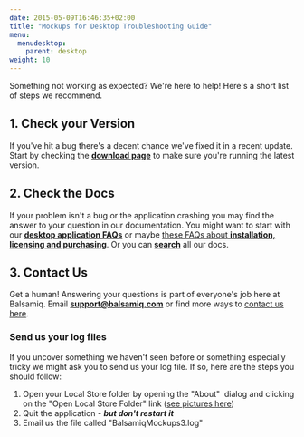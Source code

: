 ```yaml
---
date: 2015-05-09T16:46:35+02:00
title: "Mockups for Desktop Troubleshooting Guide"
menu:
  menudesktop:
    parent: desktop
weight: 10
---
```

Something not working as expected? We're here to help! Here's a short list of steps we recommend.

## 1\. Check your Version

If you've hit a bug there's a decent chance we've fixed it in a recent update. Start by checking the [**download page**](https://balsamiq.com/download/) to make sure you're running the latest version.

## 2\. Check the Docs 

If your problem isn't a bug or the application crashing you may find the answer to your question in our documentation. You might want to start with our [**desktop application FAQs**](http://support.balsamiq.com/customer/portal/articles/127377#faq) or maybe [these FAQs about **installation, licensing and purchasing**](http://support.balsamiq.com/customer/portal/articles/127377#links). Or you can [**search**](https://balsamiq.com/search/) all our docs.

## 3\. Contact Us

Get a human! Answering your questions is part of everyone's job here at Balsamiq. Email [**support@balsamiq.com**](mailto:support@balsamiq.com) or find more ways to [contact us here](https://balsamiq.com/company/#contact).

### Send us your log files

If you uncover something we haven't seen before or something especially tricky we might ask you to send us your log file. If so, here are the steps you should follow:

1.  Open your Local Store folder by opening the "About"  dialog and clicking on the "Open Local Store Folder" link ([see pictures here](/desktop/localstore/))
2.  Quit the application - _**but don't restart it**_
3.  Email us the file called "BalsamiqMockups3.log"
